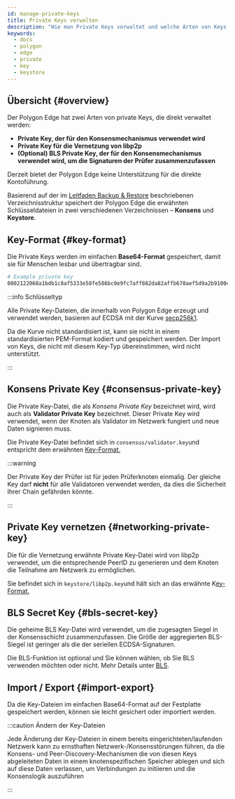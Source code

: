 ```yaml
---
id: manage-private-keys
title: Private Keys verwalten
description: "Wie man Private Keys verwaltet und welche Arten von Keys es gibt."
keywords:
  - docs
  - polygon
  - edge
  - private
  - key
  - keystore
---
```


## Übersicht {#overview}

Der Polygon Edge hat zwei Arten von private Keys, die direkt verwaltet werden:

* **Private Key, der für den Konsensmechanismus verwendet wird**
* **Private Key für die Vernetzung von libp2p**
* **(Optional) BLS Private Key, der für den Konsensmechanismus verwendet wird, um die Signaturen der Prüfer zusammenzufassen**

Derzeit bietet der Polygon Edge keine Unterstützung für die direkte Kontoführung.

Basierend auf der im [Leitfaden Backup & Restore](/docs/edge/working-with-node/backup-restore) beschriebenen Verzeichnisstruktur speichert der Polygon Edge
die erwähnten Schlüsseldateien in zwei verschiedenen Verzeichnissen – **Konsens** und **Keystore**.

## Key-Format {#key-format}

Die Private Keys werden im einfachen **Base64-Format** gespeichert, damit sie für Menschen lesbar und übertragbar sind.

```bash
# Example private key
0802122068a1bdb1c8af5333e58fe586bc0e9fc7aff882da82affb678aef5d9a2b9100c0
```

:::info Schlüsseltyp

Alle Private Key-Dateien, die innerhalb von Polygon Edge erzeugt und verwendet werden, basieren auf ECDSA mit der Kurve [secp256k1](https://en.bitcoin.it/wiki/Secp256k1).

Da die Kurve nicht standardisiert ist, kann sie nicht in einem standardisierten PEM-Format kodiert und gespeichert werden.
Der Import von Keys, die nicht mit diesem Key-Typ übereinstimmen, wird nicht unterstützt.

:::
## Konsens Private Key {#consensus-private-key}

Die Private Key-Datei, die als *Konsens Private Key* bezeichnet wird, wird auch als **Validator Private Key** bezeichnet.
Dieser Private Key wird verwendet, wenn der Knoten als Validator im Netzwerk fungiert und neue Daten signieren muss.

Die Private Key-Datei befindet sich in `consensus/validator.key`und entspricht dem erwähnten [Key-Format.](/docs/edge/configuration/manage-private-keys#key-format)

:::warning

Der Private Key der Prüfer ist für jeden Prüferknoten einmalig. Der gleiche Key darf <b>nicht</b> für alle Validatoren verwendet werden, da dies die Sicherheit Ihrer Chain gefährden könnte.

:::

## Private Key vernetzen {#networking-private-key}

Die für die Vernetzung erwähnte Private Key-Datei wird von libp2p verwendet, um die entsprechende PeerID zu generieren und dem Knoten die Teilnahme am Netzwerk zu ermöglichen.

Sie befindet sich in `keystore/libp2p.key`und hält sich an das erwähnte K[ey-Format.](/docs/edge/configuration/manage-private-keys#key-format)

## BLS Secret Key {#bls-secret-key}

Die geheime BLS Key-Datei wird verwendet, um die zugesagten Siegel in der Konsensschicht zusammenzufassen. Die Größe der aggregierten BLS-Siegel ist geringer als die der seriellen ECDSA-Signaturen.

Die BLS-Funktion ist optional und Sie können wählen, ob Sie BLS verwenden möchten oder nicht. Mehr Details unter [BLS](/docs/edge/consensus/bls).

## Import / Export {#import-export}

Da die Key-Dateien im einfachen Base64-Format auf der Festplatte gespeichert werden, können sie leicht gesichert oder importiert werden.

:::caution Ändern der Key-Dateien

Jede Änderung der Key-Dateien in einem bereits eingerichteten/laufenden Netzwerk kann zu ernsthaften Netzwerk-/Konsensstörungen führen,
da die Konsens- und Peer-Discovery-Mechanismen die von diesen Keys abgeleiteten Daten in einem knotenspezifischen Speicher ablegen und sich auf diese Daten verlassen,
um Verbindungen zu initiieren und die Konsenslogik auszuführen

:::